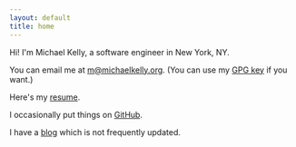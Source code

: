 ```yaml
---
layout: default
title: home
---
```

Hi! I'm Michael Kelly, a software engineer in New York, NY.

You can email me at [m@michaelkelly.org](mailto:m@michaelkelly.org). (You can
use my [GPG key](assets/m-at-michaelkelly-dot-org-gpg.txt) if you want.)

Here's my [resume](assets/michael-kelly-resume-oct-2018.pdf).

I occasionally put things on [GitHub](https://github.com/mjkelly).

I have a [blog](https://blog.michaelkelly.org) which is not frequently updated.
